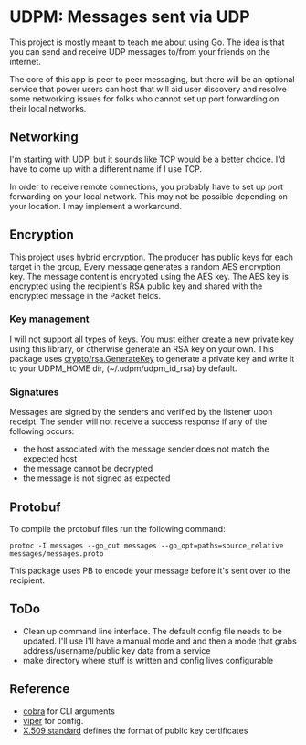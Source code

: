 
# UDPM: Messages sent via UDP

This project is mostly meant to teach me about using Go.
The idea is that you can send and receive UDP messages to/from
your friends on the internet.

The core of this app is peer to peer messaging, but there will
be an optional service that power users can host that will aid
user discovery and resolve some networking issues for folks who
cannot set up port forwarding on their local networks.

## Networking

I'm starting with UDP, but it sounds like TCP would be a better choice.
I'd have to come up with a different name if I use TCP.

In order to receive remote connections, you probably have to set up
port forwarding on your local network.
This may not be possible depending on your location.
I may implement a workaround.

## Encryption

This project uses hybrid encryption.
The producer has public keys for each target in the group,
Every message generates a random AES encryption key.
The message content is encrypted using the AES key.
The AES key is encrypted using the recipient's RSA public key
and shared with the encrypted message in the Packet fields.

### Key management

I will not support all types of keys.
You must either create a new private key using this library,
or otherwise generate an RSA key on your own.
This package uses [crypto/rsa.GenerateKey](https://pkg.go.dev/crypto/rsa#GenerateKey)
to generate a private key and write it to your UDPM_HOME dir,
(~/.udpm/udpm_id_rsa) by default.

### Signatures

Messages are signed by the senders and verified by the listener upon receipt.
The sender will not receive a success response if any of the following occurs:

- the host associated with the message sender does not match the expected host
- the message cannot be decrypted
- the message is not signed as expected

## Protobuf

To compile the protobuf files run the following command:

```shell
protoc -I messages --go_out messages --go_opt=paths=source_relative messages/messages.proto
```

This package uses PB to encode your message before it's sent over to the recipient.

## ToDo

- Clean up command line interface. The default config file needs to be updated.
I'll use 
I'll have a manual mode and and then a mode that grabs address/username/public key data from a service
- make directory where stuff is written and config lives configurable

## Reference

- [cobra](https://github.com/spf13/cobra/) for CLI arguments
- [viper](https://github.com/spf13/viper) for config.
- [X.509 standard](https://en.wikipedia.org/wiki/X.509) defines the format of public key certificates